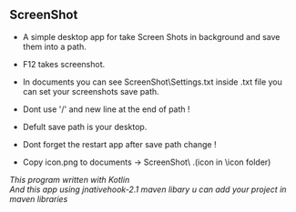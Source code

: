 ## ScreenShot

* A simple desktop app for take Screen Shots in background and save them into a path.
* F12 takes screenshot.
* In documents you can see ScreenShot\Settings.txt inside .txt file you can set your screenshots save path.

* Dont use '/' and new line at the end of path !
* Defult save path is your desktop.
* Dont forget the restart app after save path change !
* Copy icon.png to documents -> ScreenShot\ .(icon in \icon folder)

*This program written with Kotlin* </br>
*And this app using jnativehook-2.1 maven libary u can add your project in maven libraries*
